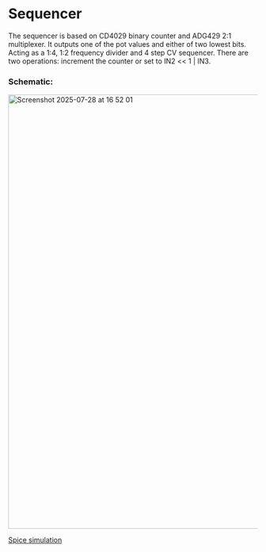 # Sequencer

The sequencer is based on CD4029 binary counter and ADG429 2:1 multiplexer. It outputs one of the pot values and either of two lowest bits. Acting as a 1:4, 1:2 frequency divider and 4 step CV sequencer. There are two operations: increment the counter or set to IN2 << 1 | IN3.

### Schematic:
<img width="1206" height="876" alt="Screenshot 2025-07-28 at 16 52 01" src="https://github.com/user-attachments/assets/f562a0c5-222a-4f1d-af30-d693f368f1a1" />


[Spice simulation](Sequencer.asc)
